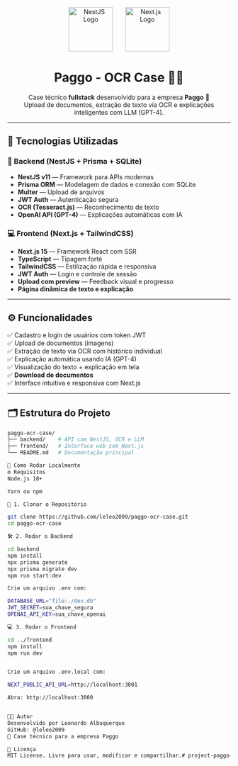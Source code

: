 <p align="center">
  <img src="https://nestjs.com/img/logo-small.svg" width="100" alt="NestJS Logo" />
  &nbsp;&nbsp;&nbsp;&nbsp;&nbsp;
  <img src="https://upload.wikimedia.org/wikipedia/commons/8/8e/Nextjs-logo.svg" width="100" alt="Next.js Logo" />
</p>

<h1 align="center">Paggo - OCR Case 🧾🤖</h1>

<p align="center">
  Case técnico <strong>fullstack</strong> desenvolvido para a empresa <strong>Paggo</strong> 💼<br>
  Upload de documentos, extração de texto via OCR e explicações inteligentes com LLM (GPT-4).
</p>

---

## 🚀 Tecnologias Utilizadas

### 🔧 Backend (NestJS + Prisma + SQLite)
- **NestJS v11** — Framework para APIs modernas
- **Prisma ORM** — Modelagem de dados e conexão com SQLite
- **Multer** — Upload de arquivos
- **JWT Auth** — Autenticação segura
- **OCR (Tesseract.js)** — Reconhecimento de texto
- **OpenAI API (GPT-4)** — Explicações automáticas com IA

### 💻 Frontend (Next.js + TailwindCSS)
- **Next.js 15** — Framework React com SSR
- **TypeScript** — Tipagem forte
- **TailwindCSS** — Estilização rápida e responsiva
- **JWT Auth** — Login e controle de sessão
- **Upload com preview** — Feedback visual e progresso
- **Página dinâmica de texto e explicação**

---

## ⚙️ Funcionalidades

✅ Cadastro e login de usuários com token JWT  
✅ Upload de documentos (imagens)  
✅ Extração de texto via OCR com histórico individual  
✅ Explicação automática usando IA (GPT-4)  
✅ Visualização do texto + explicação em tela  
✅ **Download de documentos**  
✅ Interface intuitiva e responsiva com Next.js  

---

## 🗂️ Estrutura do Projeto

```bash
paggo-ocr-case/
├── backend/    # API com NestJS, OCR e LLM
├── frontend/   # Interface web com Next.js
└── README.md   # Documentação principal

🧪 Como Rodar Localmente
⚙️ Requisitos
Node.js 18+

Yarn ou npm

🔽 1. Clonar o Repositório

git clone https://github.com/leleo2009/paggo-ocr-case.git
cd paggo-ocr-case

🛠️ 2. Rodar o Backend

cd backend
npm install
npx prisma generate
npx prisma migrate dev
npm run start:dev

Crie um arquivo .env com:

DATABASE_URL="file:./dev.db"
JWT_SECRET=sua_chave_segura
OPENAI_API_KEY=sua_chave_openai

💻 3. Rodar o Frontend

cd ../frontend
npm install
npm run dev


Crie um arquivo .env.local com:

NEXT_PUBLIC_API_URL=http://localhost:3001

Abra: http://localhost:3000


👨‍💻 Autor
Desenvolvido por Leonardo Albuquerque
GitHub: @leleo2009
💼 Case técnico para a empresa Paggo

🪪 Licença
MIT License. Livre para usar, modificar e compartilhar.#   p r o j e c t - p a g g o - o c r - u p  
 